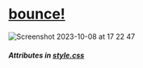 # <a href="https://bounce.sudo-self.com"> bounce!</a>
![Screenshot 2023-10-08 at 17 22 47](https://github.com/sudo-self/bounce/assets/119916323/756563da-34a4-4cb6-a8b4-768f04cda270)
##### Attributes in <a href="https://github.com/sudo-self/bounce/blob/main/style.css">style.css</a>
